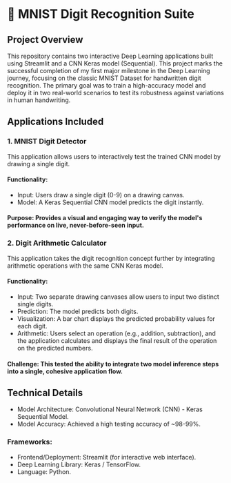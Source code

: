 # 🧠 MNIST Digit Recognition Suite

## Project Overview
This repository contains two interactive Deep Learning applications built using Streamlit and a CNN Keras model (Sequential). This project marks the successful completion of my first major milestone in the Deep Learning journey, focusing on the classic MNIST Dataset for handwritten digit recognition.
The primary goal was to train a high-accuracy model and deploy it in two real-world scenarios to test its robustness against variations in human handwriting.

## Applications Included

### 1. MNIST Digit Detector
This application allows users to interactively test the trained CNN model by drawing a single digit.

#### Functionality:
- Input: Users draw a single digit (0-9) on a drawing canvas.
- Model: A Keras Sequential CNN model predicts the digit instantly.

#### Purpose: Provides a visual and engaging way to verify the model's performance on live, never-before-seen input.

### 2. Digit Arithmetic Calculator
This application takes the digit recognition concept further by integrating arithmetic operations with the same CNN Keras model.

#### Functionality:
- Input: Two separate drawing canvases allow users to input two distinct single digits.
- Prediction: The model predicts both digits.  
- Visualization: A bar chart displays the predicted probability values for each digit.
- Arithmetic: Users select an operation (e.g., addition, subtraction), and the application calculates and displays the final result of the operation on the predicted numbers.

#### Challenge: This tested the ability to integrate two model inference steps into a single, cohesive application flow.

## Technical Details
- Model Architecture: Convolutional Neural Network (CNN) - Keras Sequential Model.
- Model Accuracy: Achieved a high testing accuracy of ~98-99%.

### Frameworks:
- Frontend/Deployment: Streamlit (for interactive web interface).
- Deep Learning Library: Keras / TensorFlow.
- Language: Python.
